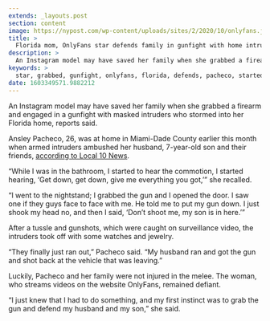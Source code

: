 ```yaml
--- 
extends: _layouts.post 
section: content 
image: https://nypost.com/wp-content/uploads/sites/2/2020/10/onlyfans.jpg?quality=90&strip=all&w=1200 
title: > 
  Florida mom, OnlyFans star defends family in gunfight with home intruders 
description: > 
  An Instagram model may have saved her family when she grabbed a firearm and engaged in a gunfight with masked intruders who stormed into her Florida home, reports said.Ansley Pacheco, 26, was at home in Miami-Dade County earlier this month when armed intruders ambushed her husband, 7-year-old son and their friends, according to Local 10 News.“I went to the nightstand; I grabbed the gun and I opened the door.I saw one if they guys face to face with me.“My husband ran and got the gun and shot back at the vehicle that was leaving.”Luckily, Pacheco and her family were not injured in the melee. 
keywords: > 
  star, grabbed, gunfight, onlyfans, florida, defends, pacheco, started, family, gun, husband, mom, intruders, son, face, ran 
date: 1603349571.9882212 
--- 
```

<div><p>An Instagram model may have saved her family when she grabbed a firearm and engaged in a gunfight&#160;with masked intruders who stormed into her Florida home, reports said.</p>
<p>Ansley Pacheco, 26, was at home in Miami-Dade County earlier this month when armed intruders ambushed her husband, 7-year-old son and their friends, <a href="https://www.local10.com/news/local/2020/10/21/mother-gabs-gun-defends-family-after-armed-intruders-stormed-her-miami-dade-home/">according to Local 10 News</a>.</p>
<p>&#8220;While I was in the bathroom, I started to hear the commotion, I started hearing, &#8216;Get down, get down, give me everything you got,&#8217;&#8221; she recalled.</p>
<p>&#8220;I went to the nightstand; I grabbed the gun and I opened the door. I saw one if they guys face to face with me. He told me to put my gun down. I just shook my head no, and then I said, &#8216;Don&#8217;t shoot me, my son is in here.&#8217;&#8221;</p>
<p>After a tussle and gunshots, which were caught on surveillance video, the intruders took off with some watches and jewelry.</p>
<p></p>
<p>&#8220;They finally just ran out,&#8221; Pacheco said. &#8220;My husband ran and got the gun and shot back at the vehicle that was leaving.&#8221;</p>
<p>Luckily, Pacheco and her family were not injured in the melee. The woman, who streams videos on the website OnlyFans, remained defiant.</p>
<p>&#8220;I just knew that I had to do something, and my first instinct was to grab the gun and defend my husband and my son,&#8221; she said.</p>
			</div>